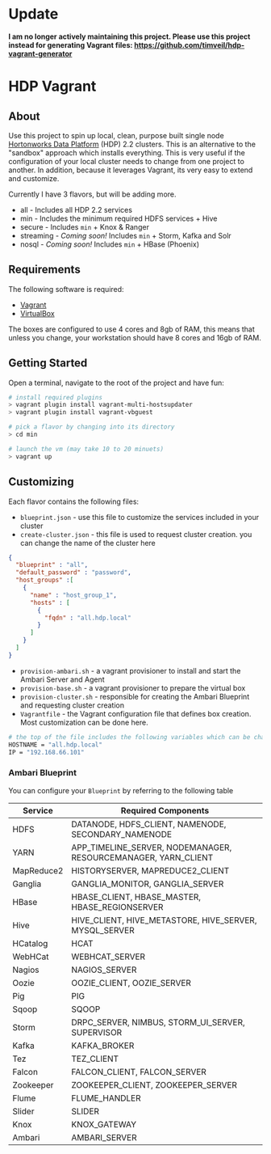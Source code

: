 # Update

**I am no longer actively maintaining this project.  Please use this project instead for generating Vagrant files:  https://github.com/timveil/hdp-vagrant-generator**


# HDP Vagrant

## About
Use this project to spin up local, clean, purpose built single node [Hortonworks Data Platform](http://hortonworks.com/hdp/) (HDP) 2.2 clusters.  This is an alternative to the "sandbox" approach which installs everything.  This is very useful if the configuration of your local cluster needs to change from one project to another.  In addition, because it leverages Vagrant, its very easy to extend and customize.

Currently I have 3 flavors, but will be adding more.

* all - Includes all HDP 2.2 services
* min - Includes the minimum required HDFS services + Hive
* secure - Includes `min` + Knox & Ranger
* streaming - *Coming soon!*  Includes `min` + Storm, Kafka and Solr
* nosql - *Coming soon!* Includes `min` + HBase (Phoenix)


## Requirements

The following software is required:

* [Vagrant](https://www.vagrantup.com/)
* [VirtualBox](https://www.virtualbox.org/)

The boxes are configured to use 4 cores and 8gb of RAM, this means that unless you change, your workstation should have 8 cores and 16gb of RAM.

## Getting Started

Open a terminal, navigate to the root of the project and have fun:

```bash
# install required plugins
> vagrant plugin install vagrant-multi-hostsupdater
> vagrant plugin install vagrant-vbguest

# pick a flavor by changing into its directory
> cd min

# launch the vm (may take 10 to 20 minuets)
> vagrant up
```

## Customizing

Each flavor contains the following files:

* `blueprint.json` - use this file to customize the services included in your cluster
* `create-cluster.json` - this file is used to request cluster creation.  you can change the name of the cluster here
```JSON
{
  "blueprint" : "all",
  "default_password" : "password",
  "host_groups" :[
    {
      "name" : "host_group_1",
      "hosts" : [
        {
          "fqdn" : "all.hdp.local"
        }
      ]
    }
  ]
}
```
* `provision-ambari.sh` - a vagrant provisioner to install and start the Ambari Server and Agent
* `provision-base.sh` - a vagrant provisioner to prepare the virtual box
* `provision-cluster.sh` - responsible for creating the Ambari Blueprint and requesting cluster creation
* `Vagrantfile` - the Vagrant configuration file that defines box creation.  Most customization can be done here.
```bash
# the top of the file includes the following variables which can be changed if needed
HOSTNAME = "all.hdp.local"
IP = "192.168.66.101"
```

### Ambari Blueprint

You can configure your `Blueprint` by referring to the following table

Service  | Required Components
-------- | ----------
HDFS | DATANODE, HDFS_CLIENT, NAMENODE, SECONDARY_NAMENODE
YARN | APP_TIMELINE_SERVER, NODEMANAGER, RESOURCEMANAGER, YARN_CLIENT
MapReduce2 | HISTORYSERVER, MAPREDUCE2_CLIENT
Ganglia | GANGLIA_MONITOR, GANGLIA_SERVER
HBase | HBASE_CLIENT, HBASE_MASTER, HBASE_REGIONSERVER
Hive | HIVE_CLIENT, HIVE_METASTORE, HIVE_SERVER, MYSQL_SERVER
HCatalog | HCAT
WebHCat | WEBHCAT_SERVER
Nagios| NAGIOS_SERVER
Oozie| OOZIE_CLIENT, OOZIE_SERVER
Pig | PIG
Sqoop | SQOOP
Storm | DRPC_SERVER, NIMBUS, STORM_UI_SERVER, SUPERVISOR
Kafka | KAFKA_BROKER
Tez | TEZ_CLIENT
Falcon | FALCON_CLIENT, FALCON_SERVER
Zookeeper | ZOOKEEPER_CLIENT, ZOOKEEPER_SERVER
Flume | FLUME_HANDLER
Slider | SLIDER
Knox | KNOX_GATEWAY
Ambari | AMBARI_SERVER

